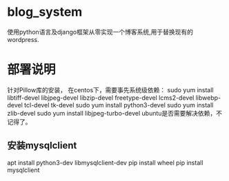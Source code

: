 # blog_system
使用python语言及django框架从零实现一个博客系统,用于替换现有的wordpress.

# 部署说明
针对Pillow库的安装，
在centos下，需要事先系统级依赖：
sudo yum install libtiff-devel libjpeg-devel libzip-devel freetype-devel lcms2-devel libwebp-devel tcl-devel tk-devel
sudo yum install python3-devel
sudo yum install zlib-devel
sudo yum install libjpeg-turbo-devel
ubuntu是否需要解决依赖，不记得了。

## 安装mysqlclient
apt install python3-dev libmysqlclient-dev
pip install wheel
pip install mysqlclient
